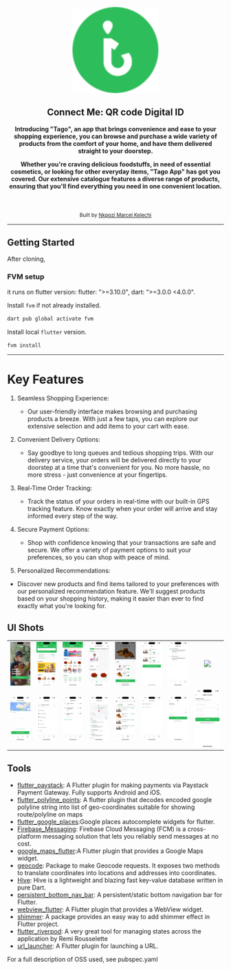 <div align="center">
   <img src="./assets/images/logo_large.png" width="200" height="200" color="0xFF2676FC"/>

## Connect Me: QR code Digital ID

<strong> Introducing "Tago", an app that brings convenience and ease to your shopping experience, you can browse and purchase a wide variety of products from the comfort of your home, and have them delivered straight to your doorstep.

Whether you're craving delicious foodstuffs, in need of essential cosmetics, or looking for other everyday items, "Tago App" has got you covered. Our extensive catalogue features a diverse range of products, ensuring that you'll find everything you need in one convenient location.</strong>

<br/>
<!-- <a href='https://apps.apple.com/ng/app/connect-me-digital-identity/id6478838388'><img alt='Download on the App Store' src='./screenshots/app_store.png' height='36px'/></a>
<a href='https://play.google.com/store/apps/details?id=com.capturedHeart.connectMe'><img alt='Get it on Google Play' src='./screenshots/google_play.png' height='36px'/></a> -->

<sub>Built by <a href="https://twitter.com/_Captured_Heart">Nkpozi Marcel Kelechi</a></sub>
<br />

<!-- ## AN INTRO VIDEO OF THE APP -->

<!-- https://github.com/Captured-Heart/connect_me/assets/69226443/63c2abe0-4c5f-4151-9f9a-77beb289a4b7 -->

<!-- <i><h3 style="color: green">You can download the apk directly from my firebase distribution console <a href="https://appdistribution.firebase.dev/i/e5a7b73fefe2dd61">LearnGual Assessment</a></h3></i> -->

</div>

---

## Getting Started

After cloning,

### FVM setup

it runs on flutter version: flutter: ">=3.10.0", dart: ">=3.0.0 <4.0.0".

Install `fvm` if not already installed.

```bash
dart pub global activate fvm
```

Install local `flutter` version.

```bash
fvm install
```

---

# Key Features

1. Seamless Shopping Experience:

   - Our user-friendly interface makes browsing and purchasing products a breeze. With just a few taps, you can explore our extensive selection and add items to your cart with ease.

2. Convenient Delivery Options:

   - Say goodbye to long queues and tedious shopping trips. With our delivery service, your orders will be delivered directly to your doorstep at a time that's convenient for you. No more hassle, no more stress - just convenience at your fingertips.

3. Real-Time Order Tracking:

   - Track the status of your orders in real-time with our built-in GPS tracking feature. Know exactly when your order will arrive and stay informed every step of the way.

4. Secure Payment Options:

   - Shop with confidence knowing that your transactions are safe and secure. We offer a variety of payment options to suit your preferences, so you can shop with peace of mind.

5. Personalized Recommendations:

- Discover new products and find items tailored to your preferences with our personalized recommendation feature. We'll suggest products based on your shopping history, making it easier than ever to find exactly what you're looking for.

## UI Shots

<div style="text-align: center">
  <table>
    <tr>
      <td style="text-align: center">
        <img src="./screenshots/tago_onboarding.png" width="800" />
      </td>
      <td style="text-align: center">
        <img src="./screenshots/tago_homescreen.png" width="800" />
      </td>
      <td style="text-align: center">
        <img src="./screenshots/tago_homescreen_2.png" width="800" />
      </td>
       <td style="text-align: center">
        <img src="./screenshots/tago_categories.png" width="800" />
      </td>
      <td style="text-align: center">
        <img src="./screenshots/tago_mini_cart.png" width="800" />
      </td>
      <td style="text-align: center">
        <img src="./screenshots/tago_full_cart.png" width="800" />
      </td>
       <td style="text-align: center">
        <img src="./screenshots/tago_notifications.png" width="800" />
      </td>
       <td style="text-align: center">
        <img src="./screenshots/themes.PNG" width="800" />
      </td>
    </tr>
    <tr>
       <td style="text-align: center">
        <img src="./screenshots/tago_account.png" width="800" />
      </td>
      <td style="text-align: center">
        <img src="./screenshots/tago_account_2.png" width="800" />
      </td>
      <td style="text-align: center">
        <img src="./screenshots/tago_address_book.png" width="800" />
      </td>
       <td style="text-align: center">
        <img src="./screenshots/tago_order_screen.png" width="800" />
      </td>
      <td style="text-align: center">
        <img src="./screenshots/tago_orders.png" width="800" />
      </td>
      <td style="text-align: center">
        <img src="./screenshots/tago_payments.png" width="800" />
      </td>
       <td style="text-align: center">
        <img src="./screenshots/tago_sign_in.png" width="800" />
      </td>
       <td style="text-align: center">
        <img src="./screenshots/tago_suggest_product.png" width="800" />
      </td>
    </tr> 
  </table>
</div>

## Tools

- [flutter_paystack](https://pub.dev/packages/flutter_paystack): A Flutter plugin for making payments via Paystack Payment Gateway. Fully supports Android and iOS.
- [flutter_polyline_points](https://pub.dev/packages/flutter_polyline_points): A flutter plugin that decodes encoded google polyline string into list of geo-coordinates suitable for showing route/polyline on maps
- [flutter_google_places](https://pub.dev/packages/flutter_google_places):Google places autocomplete widgets for flutter.
- [Firebase_Messaging](https://pub.dev/packages/firebase_messaging): Firebase Cloud Messaging (FCM) is a cross-platform messaging solution that lets you reliably send messages at no cost.
- [ google_maps_flutter](https://pub.dev/packages/google_maps_flutter):A Flutter plugin that provides a Google Maps widget.
- [geocode](https://pub.dev/packages/geocode): Package to make Geocode requests. It exposes two methods to translate coordinates into locations and addresses into coordinates.
- [Hive](https://pub.dev/packages/hive): Hive is a lightweight and blazing fast key-value database written in pure Dart.
- [persistent_bottom_nav_bar](https://pub.dev/packages/persistent_bottom_nav_bar): A persistent/static bottom navigation bar for Flutter.
- [webview_flutter](https://pub.dev/packages/webview_flutter): A Flutter plugin that provides a WebView widget.
- [shimmer](https://pub.dev/packages/shimmer): A package provides an easy way to add shimmer effect in Flutter project.
- [flutter_riverpod](https://pub.dev/packages/flutter_riverpod): A very great tool for managing states across the application by Remi Rousselette
- [url_launcher](https://pub.dev/packages/url_launcher): A Flutter plugin for launching a URL.

For a full description of OSS used, see pubspec.yaml
